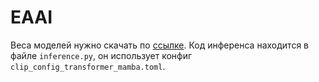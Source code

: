 # EAAI

Веса моделей нужно скачать по [ссылке](https://disk.360.yandex.ru/d/N5T8uvutLRy0Xg). Код инференса находится в файле `inference.py`, он использует конфиг `clip_config_transformer_mamba.toml`.